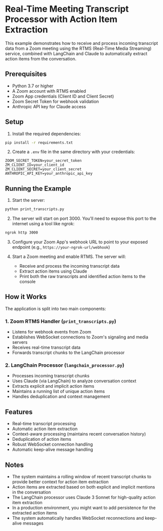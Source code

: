 # Real-Time Meeting Transcript Processor with Action Item Extraction

This example demonstrates how to receive and process incoming transcript data from a Zoom meeting using the RTMS (Real-Time Media Streaming) service, combined with LangChain and Claude to automatically extract action items from the conversation.

## Prerequisites

- Python 3.7 or higher
- A Zoom account with RTMS enabled
- Zoom App credentials (Client ID and Client Secret)
- Zoom Secret Token for webhook validation
- Anthropic API key for Claude access

## Setup

1. Install the required dependencies:
```bash
pip install -r requirements.txt
```

2. Create a `.env` file in the same directory with your credentials:
```
ZOOM_SECRET_TOKEN=your_secret_token
ZM_CLIENT_ID=your_client_id
ZM_CLIENT_SECRET=your_client_secret
ANTHROPIC_API_KEY=your_anthropic_api_key
```

## Running the Example

1. Start the server:
```bash
python print_transcripts.py
```

2. The server will start on port 3000. You'll need to expose this port to the internet using a tool like ngrok:
```bash
ngrok http 3000
```

3. Configure your Zoom App's webhook URL to point to your exposed endpoint (e.g., `https://your-ngrok-url/webhook`)

4. Start a Zoom meeting and enable RTMS. The server will:
   - Receive and process the incoming transcript data
   - Extract action items using Claude
   - Print both the raw transcripts and identified action items to the console

## How it Works

The application is split into two main components:

### 1. Zoom RTMS Handler (`print_transcripts.py`)
- Listens for webhook events from Zoom
- Establishes WebSocket connections to Zoom's signaling and media servers
- Receives real-time transcript data
- Forwards transcript chunks to the LangChain processor

### 2. LangChain Processor (`langchain_processor.py`)
- Processes incoming transcript chunks
- Uses Claude (via LangChain) to analyze conversation context
- Extracts explicit and implicit action items
- Maintains a running list of unique action items
- Handles deduplication and context management

## Features

- Real-time transcript processing
- Automatic action item extraction
- Context-aware processing (maintains recent conversation history)
- Deduplication of action items
- Robust WebSocket connection handling
- Automatic keep-alive message handling

## Notes

- The system maintains a rolling window of recent transcript chunks to provide better context for action item extraction
- Action items are extracted based on both explicit and implicit mentions in the conversation
- The LangChain processor uses Claude 3 Sonnet for high-quality action item extraction
- In a production environment, you might want to add persistence for the extracted action items
- The system automatically handles WebSocket reconnections and keep-alive messages 